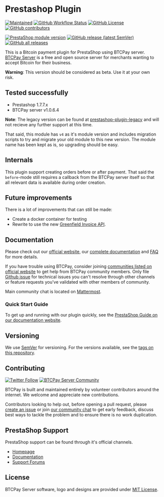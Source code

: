 # Prestashop Plugin

[![Maintained](https://img.shields.io/maintenance/yes/2021?style=flat-square)](https://github.com/btcpayserver/prestashop-plugin/pulse)
[![GitHub Workflow Status](https://img.shields.io/github/workflow/status/btcpayserver/prestashop-plugin/Validate/master?style=flat-square)](https://github.com/btcpayserver/prestashop-plugin/actions)
[![GitHub License](https://img.shields.io/github/license/btcpayserver/prestashop-plugin?color=brightgreen&style=flat-square)](https://github.com/btcpayserver/prestashop-plugin/blob/master/LICENSE)
[![GitHub contributors](https://img.shields.io/github/contributors-anon/btcpayserver/prestashop-plugin?style=flat-square)](https://github.com/btcpayserver/prestashop-plugin/graphs/contributors)

[![PrestaShop module version](https://img.shields.io/badge/module%20version-4.0.2-brightgreen?style=flat-square)](https://github.com/btcpayserver/prestashop-plugin/releases)
[![GitHub release (latest SemVer)](https://img.shields.io/github/v/release/btcpayserver/prestashop-plugin?sort=semver&style=flat-square)](https://github.com/btcpayserver/prestashop-plugin/releases)
[![GitHub all releases](https://img.shields.io/github/downloads/btcpayserver/prestashop-plugin/total?style=flat-square)](https://github.com/btcpayserver/prestashop-plugin/releases)


This is a Bitcoin payment plugin for PrestaShop using BTCPay server. [BTCPay Server](https://btcpayserver.org) is a free and open source server for merchants wanting to accept Bitcoin for their business.

**Warning**: This version should be considered as beta. Use it at your own risk.

## Tested successfully
* Prestashop 1.7.7.x
* BTCPay server v1.0.6.4

**Note**: The legacy version can be found at [prestashop-plugin-legacy](https://github.com/btcpayserver/prestashop-plugin-legacy) and will not recieve any further support at this time.

That said, this module has `v4` as it's module version and includes migration scripts to try and migrate your old module to this new version. The module name has been kept as is, so upgrading should be easy.

## Internals

This plugin support creating orders before or after payment. That said the `before`-mode still requires a callback from the BTCPay server itself so that all relevant data is available during order creation.

## Future improvements
There is a lot of improvements that can still be made:
* Create a docker container for testing
* Rewrite to use the new [Greenfield Invoice API](https://docs.btcpayserver.org/API/Greenfield/v1/).

## Documentation

Please check out our [official website](https://btcpayserver.org/), our [complete documentation](https://docs.btcpayserver.org/) and [FAQ](https://docs.btcpayserver.org/FAQ/) for more details.

If you have trouble using BTCPay, consider joining [communities listed on official website](https://btcpayserver.org/#communityCTA) to get help from BTCPay community members. Only file [Github issue](https://github.com/btcpayserver/prestashop-plugin/issues) for technical issues you can't resolve through other channels or feature requests you've validated with other members of community.

Main community chat is located on [Mattermost](https://chat.btcpayserver.org/).

### Quick Start Guide

To get up and running with our plugin quickly, see the [PrestaShop Guide on our documentation website](https://docs.btcpayserver.org/PrestaShop/).

## Versioning

We use [SemVer](http://semver.org/) for versioning. For the versions available, see the 
[tags on this repository](https://github.com/BitcoinMitchell/docker-prestashop/tags).

## Contributing

[![Twitter Follow](https://img.shields.io/twitter/follow/btcpayserver?color=brightgreen&label=Follow%20%40BTCPayServer&style=flat-square)](https://twitter.com/btcpayserver)
[![BTCPay Server Community](https://img.shields.io/badge/chat-mattermost-brightgreen?style=flat-square)](https://chat.btcpayserver.org/btcpayserver)

BTCPay is built and maintained entirely by volunteer contributors around the internet. We welcome and appreciate new contributions.

Contributors looking to help out, before opening a pull request, please [create an issue](https://github.com/btcpayserver/prestashop-plugin/issues/new/choose) 
or join [our community chat](https://chat.btcpayserver.org) to get early feedback, discuss best ways to tackle the problem and to ensure there is no work duplication.

## PrestaShop Support

PrestaShop support can be found through it's official channels.

* [Homepage](https://www.prestashop.com)
* [Documentation](https://doc.prestashop.com)
* [Support Forums](https://www.prestashop.com/forums)

## License

BTCPay Server software, logo and designs are provided under [MIT License](LICENSE).
